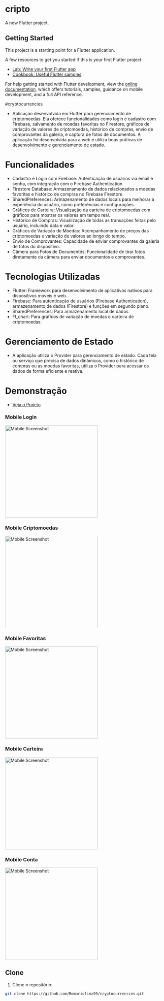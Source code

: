 # cripto

A new Flutter project.

## Getting Started

This project is a starting point for a Flutter application.

A few resources to get you started if this is your first Flutter project:

- [Lab: Write your first Flutter app](https://docs.flutter.dev/get-started/codelab)
- [Cookbook: Useful Flutter samples](https://docs.flutter.dev/cookbook)

For help getting started with Flutter development, view the
[online documentation](https://docs.flutter.dev/), which offers tutorials,
samples, guidance on mobile development, and a full API reference.


#cryptocurrencies

- Aplicação desenvolvida em Flutter para gerenciamento de criptomoedas. Ela oferece funcionalidades como login e cadastro com Firebase, salvamento de moedas favoritas no Firestore, gráficos de variação de valores de criptomoedas, histórico de compras, envio de comprovantes da galeria, e captura de fotos de documentos. A aplicação foi desenvolvida para a web e utiliza boas práticas de desenvolvimento e gerenciamento de estado.

# Funcionalidades
- Cadastro e Login com Firebase: Autenticação de usuários via email e senha, com integração com o Firebase Authentication.
- Firestore Database: Armazenamento de dados relacionados a moedas favoritas e histórico de compras no Firebase Firestore.
- SharedPreferences: Armazenamento de dados locais para melhorar a experiência do usuário, como preferências e configurações.
- Gráficos de Carteira: Visualização da carteira de criptomoedas com gráficos para mostrar os valores em tempo real.
- Histórico de Compras: Visualização de todas as transações feitas pelo usuário, incluindo data e valor.
- Gráficos de Variação de Moedas: Acompanhamento de preços das criptomoedas e variação de valores ao longo do tempo.
- Envio de Comprovantes: Capacidade de enviar comprovantes da galeria de fotos do dispositivo.
- Câmera para Fotos de Documentos: Funcionalidade de tirar fotos diretamente da câmera para enviar documentos e comprovantes.

# Tecnologias Utilizadas
- Flutter: Framework para desenvolvimento de aplicativos nativos para dispositivos móveis e web.
- Firebase: Para autenticação de usuários (Firebase Authentication), armazenamento de dados (Firestore) e funções em segundo plano.
- SharedPreferences: Para armazenamento local de dados.
- Fl_chart: Para gráficos de variação de moedas e carteira de criptomoedas.

# Gerenciamento de Estado
- A aplicação utiliza o Provider para gerenciamento de estado. Cada tela ou serviço que precisa de dados dinâmicos, como o histórico de compras ou as moedas favoritas, utiliza o Provider para acessar os dados de forma eficiente e reativa.

# Demonstração

- [Veja o Projeto](https://cryptocurrencies-taupe.vercel.app/)

### Mobile Login
<img src="https://i.imgur.com/30bwwiE.png" alt="Mobile Screenshot" width="300"/> 


### Mobile Criptomoedas
<img src="https://i.imgur.com/UhpKNhT.png" alt="Mobile Screenshot" width="300"/> 


### Mobile Favoritas
<img src="https://i.imgur.com/WW1WEZA.png" alt="Mobile Screenshot" width="300"/> 

### Mobile Carteira
<img src="https://i.imgur.com/YjivjQq.png" alt="Mobile Screenshot" width="300"/> 

### Mobile Conta
<img src="https://i.imgur.com/uEp5TIk.png" alt="Mobile Screenshot" width="300"/> 

## Clone

1. Clone o repositório:

```bash
git clone https://github.com/Romariolima99/cryptocurrencies.git